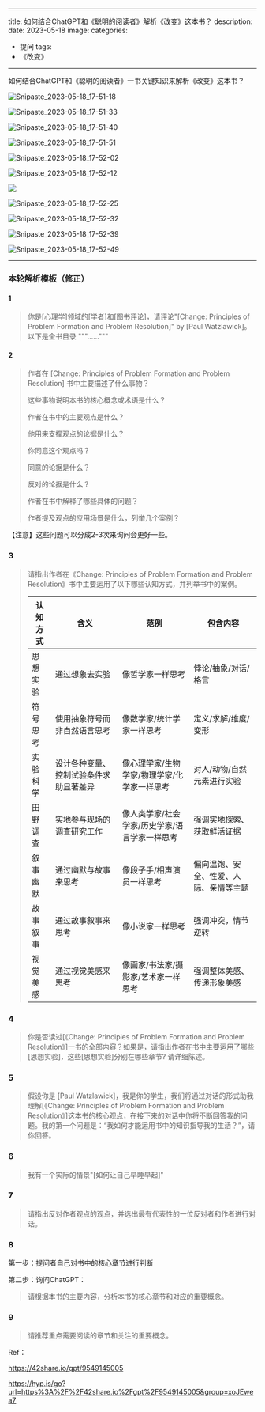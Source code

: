 
---
title: 如何结合ChatGPT和《聪明的阅读者》解析《改变》这本书？
description: 
date: 2023-05-18
image: 
categories:
  - 提问
tags:
  - 《改变》

---

如何结合ChatGPT和《聪明的阅读者》一书关键知识来解析《改变》这本书？

![Snipaste_2023-05-18_17-51-18](http://pbox.online/202305181754807.png)

![Snipaste_2023-05-18_17-51-33](http://pbox.online/202305181754480.png)

![Snipaste_2023-05-18_17-51-40](http://pbox.online/202305181754692.png)

![Snipaste_2023-05-18_17-51-51](http://pbox.online/202305181755256.png)

![Snipaste_2023-05-18_17-52-02](http://pbox.online/202305181755575.png)

![Snipaste_2023-05-18_17-52-12](http://pbox.online/202305181755567.png)

![](http://pbox.online/202305181755810.png)

![Snipaste_2023-05-18_17-52-25](http://pbox.online/202305181755167.png)

![Snipaste_2023-05-18_17-52-32](http://pbox.online/202305181755701.png)

![Snipaste_2023-05-18_17-52-39](http://pbox.online/202305181755421.png)

![Snipaste_2023-05-18_17-52-49](http://pbox.online/202305181756162.png)

---

### 本轮解析模板（修正）

#### 1

> 你是[心理学]领域的[学者]和[图书评论]，请评论"[Change: Principles of Problem Formation and Problem Resolution]" by [Paul Watzlawick]。  以下是全书目录 """......"""

#### 2

> 作者在 [Change: Principles of Problem Formation and Problem Resolution] 书中主要描述了什么事物？
>
> 这些事物说明本书的核心概念或术语是什么？
>
> 作者在书中的主要观点是什么？
>
> 他用来支撑观点的论据是什么？
>
> 你同意这个观点吗？
>
> 同意的论据是什么？
>
> 反对的论据是什么？
>
> 作者在书中解释了哪些具体的问题？
>
> 作者提及观点的应用场景是什么，列举几个案例？

【注意】这些问题可以分成2-3次来询问会更好一些。

### 3

> 请指出作者在《Change: Principles of Problem Formation and Problem Resolution》书中主要运用了以下哪些认知方式，并列举书中的案例。 
>
> | 认知方式 | 含义                                   | 范例                                          | 包含内容                               |
> | -------- | -------------------------------------- | --------------------------------------------- | -------------------------------------- |
> | 思想实验 | 通过想象去实验                         | 像哲学家一样思考                              | 悖论/抽象/对话/格言                    |
> | 符号思考 | 使用抽象符号而非自然语言思考           | 像数学家/统计学家一样思考                     | 定义/求解/维度/变形                    |
> | 实验科学 | 设计各种变量、控制试验条件求助显著差异 | 像心理学家/生物学家/物理学家/化学家一样思考   | 对人/动物/自然元素进行实验             |
> | 田野调查 | 实地参与现场的调查研究工作             | 像人类学家/社会学家/历史学家/语言学家一样思考 | 强调实地探索、获取鲜活证据             |
> | 叙事幽默 | 通过幽默与故事来思考                   | 像段子手/相声演员一样思考                     | 偏向温饱、安全、性爱、人际、亲情等主题 |
> | 故事叙事 | 通过故事叙事来思考                     | 像小说家一样思考                              | 强调冲突，情节逆转                     |
> | 视觉美感 | 通过视觉美感来思考                     | 像画家/书法家/摄影家/艺术家一样思考           | 强调整体美感、传递形象美感             |



### 4

> 你是否读过[《Change: Principles of Problem Formation and Problem Resolution》]一书的全部内容？如果是，请指出作者在书中主要运用了哪些[思想实验]，这些[思想实验]分别在哪些章节? 请详细陈述。

### 5

> 假设你是 [Paul Watzlawick]，我是你的学生，我们将通过对话的形式助我理解[《Change: Principles of Problem Formation and Problem Resolution》]这本书的核心观点，在接下来的对话中你将不断回答我的问题。我的第一个问题是：“我如何才能运用书中的知识指导我的生活？”，请你回答。

### 6

> 我有一个实际的情景"[如何让自己早睡早起]"

### 7

> 请指出反对作者观点的观点，并选出最有代表性的一位反对者和作者进行对话。

### 8

第一步：提问者自己对书中的核心章节进行判断

第二步：询问ChatGPT：

> 请根据本书的主要内容，分析本书的核心章节和对应的重要概念。

### 9

> 请推荐重点需要阅读的章节和关注的重要概念。



Ref：

https://42share.io/gpt/9549145005

https://hyp.is/go?url=https%3A%2F%2F42share.io%2Fgpt%2F9549145005&group=xoJEwea7
